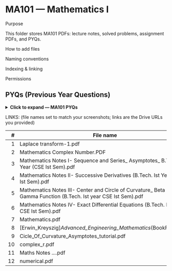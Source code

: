 # MA101 — Mathematics I

Purpose

This folder stores MA101 PDFs: lecture notes, solved problems, assignment PDFs, and PYQs.

How to add files


Naming conventions


Indexing & linking


Permissions



## PYQs (Previous Year Questions)

<details>
<summary><strong>Click to expand — MA101 PYQs</strong></summary>

Organize MA101 PYQs inside this folder in `PYQs/MA101/`.

<details>
<summary><em>Midsem</em></summary>

- Example filename: `MA101_Mid_2024.pdf`

</details>

<details>
<summary><em>Endsem</em></summary>

- Example filename: `MA101_End_2023.pdf`

</details>

<details>
<summary><em>Minors / Quizzes</em></summary>

- Example filename: `MA101_Minor1_2024.pdf`

</details>

</details>

LINKS: (file names set to match your screenshots; links are the Drive URLs you provided)

| # | File name | Link |
|---:|---|---|
| 1 | Laplace transform-1.pdf | [Laplace transform-1.pdf](https://drive.google.com/open?id=1jjXXcaDShLhjeI1A5NePl5QDTVpNnN9O&usp=drive_copy) |
| 2 | Mathematics Complex Number.PDF | [Mathematics Complex Number.PDF](https://drive.google.com/open?id=1V3Qa4Fmm02I8fOPigu45u65rOyR-onA7&usp=drive_copy) |
| 3 | Mathematics Notes I- Sequence and Series_ Asymptotes_ B.Tech. Ist Year (CSE Ist Sem).pdf | [Mathematics Notes I- Sequence and Series_ Asymptotes_ B.Tech. Ist Year (CSE Ist Sem).pdf](https://drive.google.com/open?id=1ZuhZXHluTkh71oogbI0BMft6zuXxTCBF&usp=drive_copy) |
| 4 | Mathematics Notes II- Successive Derivatives (B.Tech. Ist Year CSE Ist Sem).pdf | [Mathematics Notes II- Successive Derivatives (B.Tech. Ist Year CSE Ist Sem).pdf](https://drive.google.com/open?id=1LDYHtEhK0dQjiuWQzU31BliUBX2F1POd&usp=drive_copy) |
| 5 | Mathematics Notes III- Center and Circle of Curvature_ Beta and Gamma Function (B.Tech. Ist year CSE Ist Sem).pdf | [Mathematics Notes III- Center and Circle of Curvature_ Beta and Gamma Function (B.Tech. Ist year CSE Ist Sem).pdf](https://drive.google.com/open?id=1js8vodg5T7cUbLU5dwc5j13wm3pYJjYh&usp=drive_copy) |
| 6 | Mathematics Notes IV- Exact Differential Equations (B.Tech. Ist Year CSE Ist Sem).pdf | [Mathematics Notes IV- Exact Differential Equations (B.Tech. Ist Year CSE Ist Sem).pdf](https://drive.google.com/open?id=1ZkLZ81tUDD7N7jOkAd9mMsjCeUU5d-cs&usp=drive_copy) |
| 7 | Mathematics.pdf | [Mathematics.pdf](https://drive.google.com/open?id=1umfbif5nAwHd9PKd41D8i0K8GlPPQhRO&usp=drive_copy) |
| 8 | [Erwin_Kreyszig]_Advanced_Engineering_Mathematics_(BookFi.org).pdf | [[Erwin_Kreyszig]_Advanced_Engineering_Mathematics_(BookFi.org).pdf](https://drive.google.com/open?id=1ausVcWPHFNY4kVwBz2xOrC470reD-xwa&usp=drive_copy) |
| 9 | Cicle_Of_Curvature_Asymptotes_tutorial.pdf | [Cicle_Of_Curvature_Asymptotes_tutorial.pdf](https://drive.google.com/open?id=1WWLKsAOD6rTSNVJnrHM7ykFUzS65zLC7&usp=drive_copy) |
| 10 | complex_r.pdf | [complex_r.pdf](https://drive.google.com/open?id=1KpBzC15dSld8JFkdH6WPY_gDvFzwWeiP&usp=drive_copy) |
| 11 | Maths Notes ....pdf | [Maths Notes ....pdf](https://drive.google.com/open?id=1KrmX3beN5HvYiy7-hi2VG8eaOrNb-zK8&usp=drive_copy) |
| 12 | numerical.pdf | [numerical.pdf](https://drive.google.com/open?id=1hbPPn0mVx5XIFjRn1W2S1onTtEWg5kQw&usp=drive_copy) |


